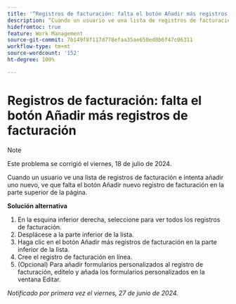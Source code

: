 ```yaml
---
title: '“Registros de facturación: falta el botón Añadir más registros de facturación”'
description: “Cuando un usuario ve una lista de registros de facturación e intenta añadir uno nuevo, ve que falta el botón Añadir nuevo registro de facturación en la parte superior de la página”.
hidefromtoc: true
feature: Work Management
source-git-commit: 7b149f8f117d778efaa35ae650ed8b6f47c06311
workflow-type: tm+mt
source-wordcount: '152'
ht-degree: 100%

---
```



# Registros de facturación: falta el botón Añadir más registros de facturación

>[!NOTE]
>
>Este problema se corrigió el viernes, 18 de julio de 2024.

Cuando un usuario ve una lista de registros de facturación e intenta añadir uno nuevo, ve que falta el botón Añadir nuevo registro de facturación en la parte superior de la página.

**Solución alternativa**

1. En la esquina inferior derecha, seleccione para ver todos los registros de facturación.
1. Desplácese a la parte inferior de la lista.
1. Haga clic en el botón Añadir más registros de facturación en la parte inferior de la lista.
1. Cree el registro de facturación en línea.
1. (Opcional) Para añadir formularios personalizados al registro de facturación, edítelo y añada los formularios personalizados en la ventana Editar.

_Notificado por primera vez el viernes, 27 de junio de 2024._
